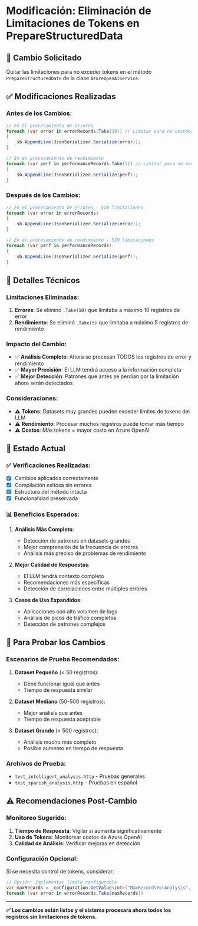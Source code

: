 # Modificación: Eliminación de Limitaciones de Tokens en PrepareStructuredData

## 🎯 **Cambio Solicitado**
Quitar las limitaciones para no exceder tokens en el método `PrepareStructuredData` de la clase `AzureOpenAiService`.

## ✅ **Modificaciones Realizadas**

### **Antes de los Cambios:**
```csharp
// En el procesamiento de errores
foreach (var error in errorRecords.Take(10)) // Limitar para no exceder tokens
{
    sb.AppendLine(JsonSerializer.Serialize(error));
}

// En el procesamiento de rendimiento  
foreach (var perf in performanceRecords.Take(5)) // Limitar para no exceder tokens
{
    sb.AppendLine(JsonSerializer.Serialize(perf));
}
```

### **Después de los Cambios:**
```csharp
// En el procesamiento de errores - SIN limitaciones
foreach (var error in errorRecords)
{
    sb.AppendLine(JsonSerializer.Serialize(error));
}

// En el procesamiento de rendimiento - SIN limitaciones
foreach (var perf in performanceRecords)
{
    sb.AppendLine(JsonSerializer.Serialize(perf));
}
```

## 🔧 **Detalles Técnicos**

### **Limitaciones Eliminadas:**
1. **Errores**: Se eliminó `.Take(10)` que limitaba a máximo 10 registros de error
2. **Rendimiento**: Se eliminó `.Take(5)` que limitaba a máximo 5 registros de rendimiento

### **Impacto del Cambio:**
- ✅ **Análisis Completo**: Ahora se procesan TODOS los registros de error y rendimiento
- ✅ **Mayor Precisión**: El LLM tendrá acceso a la información completa
- ✅ **Mejor Detección**: Patrones que antes se perdían por la limitación ahora serán detectados

### **Consideraciones:**
- ⚠️ **Tokens**: Datasets muy grandes pueden exceder límites de tokens del LLM
- ⚠️ **Rendimiento**: Procesar muchos registros puede tomar más tiempo
- ⚠️ **Costos**: Más tokens = mayor costo en Azure OpenAI

## 🚀 **Estado Actual**

### **✅ Verificaciones Realizadas:**
- [x] Cambios aplicados correctamente
- [x] Compilación exitosa sin errores
- [x] Estructura del método intacta
- [x] Funcionalidad preservada

### **📊 Beneficios Esperados:**

1. **Análisis Más Completo**:
   - Detección de patrones en datasets grandes
   - Mejor comprensión de la frecuencia de errores
   - Análisis más preciso de problemas de rendimiento

2. **Mejor Calidad de Respuestas**:
   - El LLM tendrá contexto completo
   - Recomendaciones más específicas
   - Detección de correlaciones entre múltiples errores

3. **Casos de Uso Expandidos**:
   - Aplicaciones con alto volumen de logs
   - Análisis de picos de tráfico completos
   - Detección de patrones complejos

## 🧪 **Para Probar los Cambios**

### **Escenarios de Prueba Recomendados:**

1. **Dataset Pequeño** (< 50 registros):
   - Debe funcionar igual que antes
   - Tiempo de respuesta similar

2. **Dataset Mediano** (50-500 registros):
   - Mejor análisis que antes
   - Tiempo de respuesta aceptable

3. **Dataset Grande** (> 500 registros):
   - Análisis mucho más completo
   - Posible aumento en tiempo de respuesta

### **Archivos de Prueba:**
- `test_intelligent_analysis.http` - Pruebas generales
- `test_spanish_analysis.http` - Pruebas en español

## ⚠️ **Recomendaciones Post-Cambio**

### **Monitoreo Sugerido:**
1. **Tiempo de Respuesta**: Vigilar si aumenta significativamente
2. **Uso de Tokens**: Monitorear costos de Azure OpenAI
3. **Calidad de Análisis**: Verificar mejoras en detección

### **Configuración Opcional:**
Si se necesita control de tokens, considerar:
```csharp
// Opción: Implementar límite configurable
var maxRecords = _configuration.GetValue<int>("MaxRecordsForAnalysis", int.MaxValue);
foreach (var error in errorRecords.Take(maxRecords))
```

---

**✅ Los cambios están listos y el sistema procesará ahora todos los registros sin limitaciones de tokens.**
